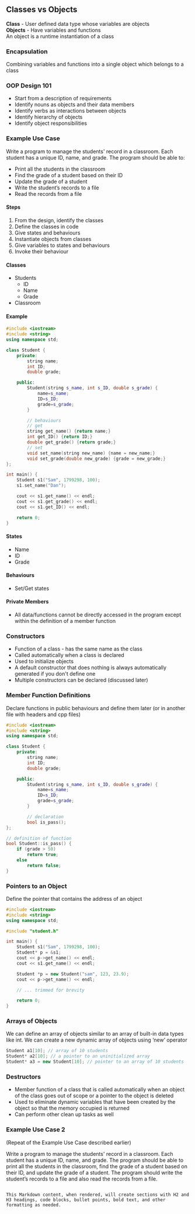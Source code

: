 ## Classes vs Objects

**Class** - User defined data type whose variables are objects  
**Objects** - Have variables and functions  
An object is a runtime instantiation of a class

### Encapsulation

Combining variables and functions into a single object which belongs to a class

### OOP Design 101

- Start from a description of requirements
- Identify nouns as objects and their data members
- Identify verbs as interactions between objects
- Identify hierarchy of objects
- Identify object responsibilities

### Example Use Case

Write a program to manage the students' record in a classroom. Each student has a unique ID, name, and grade. The program should be able to:
- Print all the students in the classroom
- Find the grade of a student based on their ID
- Update the grade of a student
- Write the student’s records to a file
- Read the records from a file

#### Steps

1. From the design, identify the classes
2. Define the classes in code
3. Give states and behaviours
4. Instantiate objects from classes
5. Give variables to states and behaviours
6. Invoke their behaviour

#### Classes

- Students
    - ID
    - Name
    - Grade
- Classroom

#### Example

```cpp
#include <iostream>
#include <string>
using namespace std;

class Student {
    private:
        string name;
        int ID;
        double grade;

    public:
        Student(string s_name, int s_ID, double s_grade) {
            name=s_name;
            ID=s_ID;
            grade=s_grade;
        }

        // behaviours
        // get
        string get_name() {return name;}
        int get_ID() {return ID;}
        double get_grade() {return grade;}
        // set
        void set_name(string new_name) {name = new_name;}
        void set_grade(double new_grade) {grade = new_grade;}
};

int main() {
    Student s1("Sam", 1799298, 100);
    s1.set_name("Dan");

    cout << s1.get_name() << endl;
    cout << s1.get_grade() << endl;
    cout << s1.get_ID() << endl;

    return 0;
}
```

#### States

- Name
- ID
- Grade

#### Behaviours

- Set/Get states

#### Private Members

- All data/functions cannot be directly accessed in the program except within the definition of a member function

### Constructors

- Function of a class - has the same name as the class
- Called automatically when a class is declared
- Used to initialize objects
- A default constructor that does nothing is always automatically generated if you don't define one
- Multiple constructors can be declared (discussed later)

### Member Function Definitions

Declare functions in public behaviours and define them later (or in another file with headers and cpp files)

```cpp
#include <iostream>
#include <string>
using namespace std;

class Student {
    private:
        string name;
        int ID;
        double grade;

    public:
        Student(string s_name, int s_ID, double s_grade) {
            name=s_name;
            ID=s_ID;
            grade=s_grade;
        }

        // declaration
        bool is_pass();
};

// definition of function
bool Student::is_pass() {
    if (grade > 50) 
        return true;
    else
        return false;
}
```

### Pointers to an Object

Define the pointer that contains the address of an object

```cpp
#include <iostream>
#include <string>
using namespace std;

#include "student.h"

int main() {
    Student s1("Sam", 1799298, 100);
    Student* p = &s1;
    cout << p->get_name() << endl;
    cout << s1.get_name() << endl;

    Student *p = new Student("sam", 123, 23.9);
    cout << p->get_name() << endl;

    // ... trimmed for brevity

    return 0;
}
```

### Arrays of Objects

We can define an array of objects similar to an array of built-in data types like int. We can create a new dynamic array of objects using ‘new’ operator

```cpp
Student a1[10]; // array of 10 students
Student* a2[10]; // a pointer to an uninitialized array
Student* a3 = new Student[10]; // pointer to an array of 10 students
```

### Destructors

- Member function of a class that is called automatically when an object of the class goes out of scope or a pointer to the object is deleted
- Used to eliminate dynamic variables that have been created by the object so that the memory occupied is returned
- Can perform other clean up tasks as well

### Example Use Case 2

(Repeat of the Example Use Case described earlier)

Write a program to manage the students' record in a classroom. Each student has a unique ID, name, and grade. The program should be able to print all the students in the classroom, find the grade of a student based on their ID, and update the grade of a student. The program should write the student’s records to a file and also read the records from a file.
```

This Markdown content, when rendered, will create sections with H2 and H3 headings, code blocks, bullet points, bold text, and other formatting as needed.